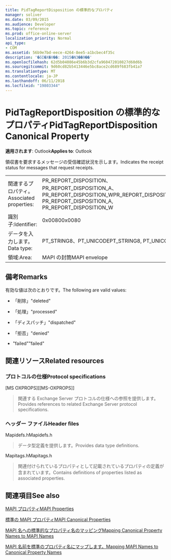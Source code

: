 ```yaml
---
title: PidTagReportDisposition の標準的なプロパティ
manager: soliver
ms.date: 03/09/2015
ms.audience: Developer
ms.topic: reference
ms.prod: office-online-server
localization_priority: Normal
api_type:
- COM
ms.assetid: 56b9e7bd-eece-4264-8ee5-a1bcbec4f35c
description: '�ŏI�X�V��: 2015�N3��9��'
ms.openlocfilehash: 62d5b04086e45b6b3d2cfa960472010827d60d6b
ms.sourcegitcommit: 9d60cd82b5413446e5bc8ace2cd689f683fb41a7
ms.translationtype: MT
ms.contentlocale: ja-JP
ms.lasthandoff: 06/11/2018
ms.locfileid: "19803344"
---
```

# <a name="pidtagreportdisposition-canonical-property"></a><span data-ttu-id="6db3f-103">PidTagReportDisposition の標準的なプロパティ</span><span class="sxs-lookup"><span data-stu-id="6db3f-103">PidTagReportDisposition Canonical Property</span></span>

  
  
<span data-ttu-id="6db3f-104">**適用されます**: Outlook</span><span class="sxs-lookup"><span data-stu-id="6db3f-104">**Applies to**: Outlook</span></span> 
  
<span data-ttu-id="6db3f-105">領収書を要求するメッセージの受信確認状況を示します。</span><span class="sxs-lookup"><span data-stu-id="6db3f-105">Indicates the receipt status for messages that request receipts.</span></span> 
  
|||
|:-----|:-----|
|<span data-ttu-id="6db3f-106">関連するプロパティ。</span><span class="sxs-lookup"><span data-stu-id="6db3f-106">Associated properties:</span></span>  <br/> |<span data-ttu-id="6db3f-107">PR_REPORT_DISPOSITION、PR_REPORT_DISPOSITION_A、PR_REPORT_DISPOSITION_W</span><span class="sxs-lookup"><span data-stu-id="6db3f-107">PR_REPORT_DISPOSITION, PR_REPORT_DISPOSITION_A, PR_REPORT_DISPOSITION_W</span></span>  <br/> |
|<span data-ttu-id="6db3f-108">識別子:</span><span class="sxs-lookup"><span data-stu-id="6db3f-108">Identifier:</span></span>  <br/> |<span data-ttu-id="6db3f-109">0x0080</span><span class="sxs-lookup"><span data-stu-id="6db3f-109">0x0080</span></span>  <br/> |
|<span data-ttu-id="6db3f-110">データを入力します。</span><span class="sxs-lookup"><span data-stu-id="6db3f-110">Data type:</span></span>  <br/> |<span data-ttu-id="6db3f-111">PT_STRING8、PT_UNICODE</span><span class="sxs-lookup"><span data-stu-id="6db3f-111">PT_STRING8, PT_UNICODE</span></span>  <br/> |
|<span data-ttu-id="6db3f-112">領域:</span><span class="sxs-lookup"><span data-stu-id="6db3f-112">Area:</span></span>  <br/> |<span data-ttu-id="6db3f-113">MAPI の封筒</span><span class="sxs-lookup"><span data-stu-id="6db3f-113">MAPI envelope</span></span>  <br/> |
   
## <a name="remarks"></a><span data-ttu-id="6db3f-114">備考</span><span class="sxs-lookup"><span data-stu-id="6db3f-114">Remarks</span></span>

<span data-ttu-id="6db3f-115">有効な値は次のとおりです。</span><span class="sxs-lookup"><span data-stu-id="6db3f-115">The following are valid values:</span></span>
  
- <span data-ttu-id="6db3f-116">「削除」</span><span class="sxs-lookup"><span data-stu-id="6db3f-116">"deleted"</span></span>
    
- <span data-ttu-id="6db3f-117">「処理」</span><span class="sxs-lookup"><span data-stu-id="6db3f-117">"processed"</span></span>
    
- <span data-ttu-id="6db3f-118">「ディスパッチ」</span><span class="sxs-lookup"><span data-stu-id="6db3f-118">"dispatched"</span></span>
    
- <span data-ttu-id="6db3f-119">「拒否」</span><span class="sxs-lookup"><span data-stu-id="6db3f-119">"denied"</span></span>
    
- <span data-ttu-id="6db3f-120">"failed"</span><span class="sxs-lookup"><span data-stu-id="6db3f-120">"failed"</span></span>
    
## <a name="related-resources"></a><span data-ttu-id="6db3f-121">関連リソース</span><span class="sxs-lookup"><span data-stu-id="6db3f-121">Related resources</span></span>

### <a name="protocol-specifications"></a><span data-ttu-id="6db3f-122">プロトコルの仕様</span><span class="sxs-lookup"><span data-stu-id="6db3f-122">Protocol specifications</span></span>

<span data-ttu-id="6db3f-123">[MS OXPROPS]</span><span class="sxs-lookup"><span data-stu-id="6db3f-123">[[MS-OXPROPS]]</span></span> 
  
> <span data-ttu-id="6db3f-124">関連する Exchange Server プロトコルの仕様への参照を提供します。</span><span class="sxs-lookup"><span data-stu-id="6db3f-124">Provides references to related Exchange Server protocol specifications.</span></span>
    
### <a name="header-files"></a><span data-ttu-id="6db3f-125">ヘッダー ファイル</span><span class="sxs-lookup"><span data-stu-id="6db3f-125">Header files</span></span>

<span data-ttu-id="6db3f-126">Mapidefs.h</span><span class="sxs-lookup"><span data-stu-id="6db3f-126">Mapidefs.h</span></span>
  
> <span data-ttu-id="6db3f-127">データ型定義を提供します。</span><span class="sxs-lookup"><span data-stu-id="6db3f-127">Provides data type definitions.</span></span>
    
<span data-ttu-id="6db3f-128">Mapitags.h</span><span class="sxs-lookup"><span data-stu-id="6db3f-128">Mapitags.h</span></span>
  
> <span data-ttu-id="6db3f-129">関連付けられているプロパティとして記載されているプロパティの定義が含まれています。</span><span class="sxs-lookup"><span data-stu-id="6db3f-129">Contains definitions of properties listed as associated properties.</span></span>
    
## <a name="see-also"></a><span data-ttu-id="6db3f-130">関連項目</span><span class="sxs-lookup"><span data-stu-id="6db3f-130">See also</span></span>



[<span data-ttu-id="6db3f-131">MAPI プロパティ</span><span class="sxs-lookup"><span data-stu-id="6db3f-131">MAPI Properties</span></span>](mapi-properties.md)
  
[<span data-ttu-id="6db3f-132">標準の MAPI プロパティ</span><span class="sxs-lookup"><span data-stu-id="6db3f-132">MAPI Canonical Properties</span></span>](mapi-canonical-properties.md)
  
[<span data-ttu-id="6db3f-133">MAPI 名への標準的なプロパティ名のマッピング</span><span class="sxs-lookup"><span data-stu-id="6db3f-133">Mapping Canonical Property Names to MAPI Names</span></span>](mapping-canonical-property-names-to-mapi-names.md)
  
[<span data-ttu-id="6db3f-134">MAPI 名前を標準のプロパティ名にマップします。</span><span class="sxs-lookup"><span data-stu-id="6db3f-134">Mapping MAPI Names to Canonical Property Names</span></span>](mapping-mapi-names-to-canonical-property-names.md)

